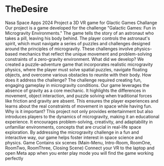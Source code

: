 # TheDesire
Nasa Space Apps 2024 Project a 3D VR game for Glactic Games Challange
Our project is a game developed for the challenge "Galactic Games: Fun in Microgravity Environments." The game tells the story of an astronaut who takes a pill, leaving his body behind. The player controls the astronaut's spirit, which must navigate a series of puzzles and challenges designed around the principles of microgravity. These challenges involve physics-based mechanics that reflect the unique movement and problem-solving constraints of a zero-gravity environment. What did we develop? We created a puzzle-adventure game that incorporates realistic microgravity physics, where the player must solve spatial puzzles, navigate floating objects, and overcome various obstacles to reunite with their body. How does it address the challenge? The challenge required creating fun, engaging gameplay in microgravity conditions. Our game leverages the absence of gravity as a core mechanic. It highlights the differences in movement, object interaction, and puzzle solving when traditional forces like friction and gravity are absent. This ensures the player experiences and learns about the real constraints of movement in space while having fun. Why is it important? This project not only provides entertainment but also introduces players to the dynamics of microgravity, making it an educational experience. It encourages problem-solving, creativity, and adaptability in unfamiliar environments, concepts that are crucial in real-life space exploration. By addressing the microgravity challenge in a fun and interactive way, our game helps foster interest in space science and physics.
Game Contains six scenes (Main-Menu, Intro-Room, RoomOne, RoomTwo, RoomThree, Closing Scene)
Connect your VR to the laptop and open Meta app when you enter play mode you will find the game working perfectly
